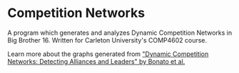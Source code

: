 # Competition Networks
A program which generates and analyzes Dynamic Competition Networks in Big Brother 16. Written for Carleton University's COMP4602 course. 

Learn more about the graphs generated from ["Dynamic Competition Networks: Detecting Alliances and Leaders" by Bonato et al.](https://link.springer.com/chapter/10.1007/978-3-319-92871-5_9)
